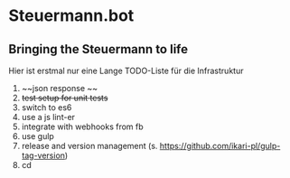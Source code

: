 # Steuermann.bot
## Bringing the Steuermann to life

Hier ist erstmal nur eine Lange TODO-Liste für die Infrastruktur

1. ~~json response ~~
2. ~~test setup for unit tests~~
4. switch to es6
3. use a js lint-er
5. integrate with webhooks from fb
6. use gulp
7. release and version management (s. https://github.com/ikari-pl/gulp-tag-version)
8. cd                   